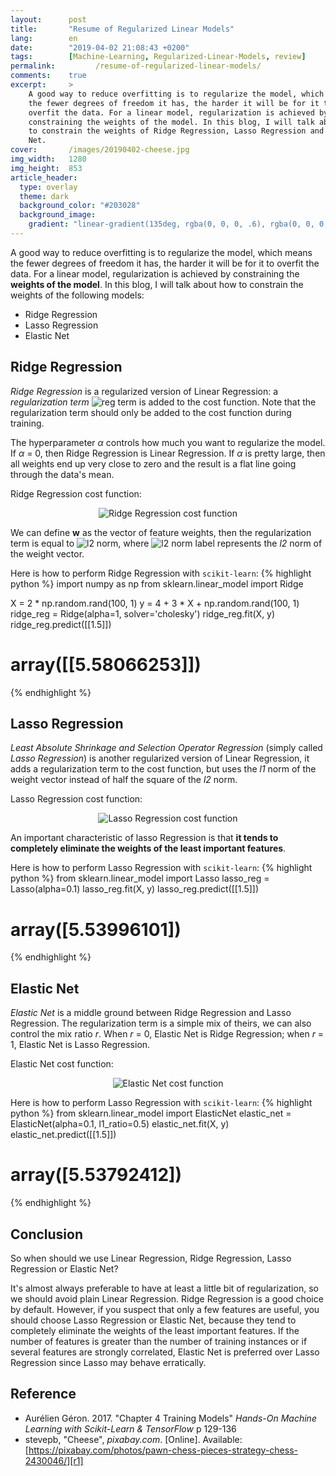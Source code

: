 ```yaml
---
layout:      post
title:       "Resume of Regularized Linear Models"
lang:        en
date:        "2019-04-02 21:08:43 +0200"
tags:        [Machine-Learning, Regularized-Linear-Models, review]
permalink:         /resume-of-regularized-linear-models/
comments:    true
excerpt:     >
    A good way to reduce overfitting is to regularize the model, which means
    the fewer degrees of freedom it has, the harder it will be for it to
    overfit the data. For a linear model, regularization is achieved by
    constraining the weights of the model. In this blog, I will talk about how
    to constrain the weights of Ridge Regression, Lasso Regression and Elastic
    Net.
cover:       /images/20190402-cheese.jpg
img_width:   1280
img_height:  853
article_header:
  type: overlay
  theme: dark
  background_color: "#203028"
  background_image:
    gradient: "linear-gradient(135deg, rgba(0, 0, 0, .6), rgba(0, 0, 0, .4))"
---
```


A good way to reduce overfitting is to regularize the model, which means the
fewer degrees of freedom it has, the harder it will be for it to overfit the
data. For a linear model, regularization is achieved by constraining the
**weights of the model**. In this blog, I will talk about how to constrain the
weights of the following models:
- Ridge Regression
- Lasso Regression
- Elastic Net

## Ridge Regression
_Ridge Regression_ is a regularized version of Linear Regression: a
_regularization term_
<img alt="reg term" src="http://latex.codecogs.com/gif.latex?\inline&space;\fn_phv&space;\alpha&space;\sum_{i&space;=&space;1}^{n}\theta&space;_{i}^{2}"/>
is added to the cost function. Note that the regularization term should only be
added to the cost function during training.

The hyperparameter _α_ controls how much you want to regularize the model. If
_α_ = 0, then Ridge Regression is Linear Regression. If _α_ is pretty large,
then all weights end up very close to zero and the result is a flat line going
through the data's mean.

Ridge Regression cost function:
<p align="center">
  <img alt="Ridge Regression cost function"
  src="{{ site.baseurl }}/images/20190402-ridge-regression.png"/>
</p>

We can define **w** as the vector of feature weights, then the regularization
term is equal to
<img alt="l2 norm" src="http://latex.codecogs.com/gif.latex?\inline&space;\fn_phv&space;1/2&space;(\left&space;\|&space;w&space;\right&space;\|_{2})^{2}"/>,
where
<img alt="l2 norm label" src="http://latex.codecogs.com/gif.latex?\inline&space;\fn_phv&space;\left&space;\|&space;\cdot&space;\right&space;\|_{2}"/>
represents the _l2_ norm of the weight vector.

Here is how to perform Ridge Regression with `scikit-learn`:
{% highlight python %}
import numpy as np
from sklearn.linear_model import Ridge

X = 2 * np.random.rand(100, 1)
y = 4 + 3 * X + np.random.rand(100, 1)
ridge_reg = Ridge(alpha=1, solver='cholesky')
ridge_reg.fit(X, y)
ridge_reg.predict([[1.5]])
# array([[5.58066253]])
{% endhighlight %}

## Lasso Regression
_Least Absolute Shrinkage and Selection Operator Regression_ (simply called
_Lasso Regression_) is another regularized version of Linear Regression, it
adds a regularization term to the cost function, but uses the _l1_ norm of the
weight vector instead of half the square of the _l2_ norm.

Lasso Regression cost function:
<p align="center">
  <img alt="Lasso Regression cost function"
  src="{{ site.baseurl }}/images/20190402-lasso-regression.png"/>
</p>

An important characteristic of lasso Regression is that **it tends to
completely eliminate the weights of the least important features**.

Here is how to perform Lasso Regression with `scikit-learn`:
{% highlight python %}
from sklearn.linear_model import Lasso
lasso_reg = Lasso(alpha=0.1)
lasso_reg.fit(X, y)
lasso_reg.predict([[1.5]])
# array([5.53996101])
{% endhighlight %}

## Elastic Net
_Elastic Net_ is a middle ground between Ridge Regression and Lasso Regression.
The regularization term is a simple mix of theirs, we can also control the mix
ratio _r_. When _r_ = 0, Elastic Net is Ridge Regression; when _r_ = 1, Elastic
Net is Lasso Regression.

Elastic Net cost function:
<p align="center">
  <img alt="Elastic Net cost function"
  src="{{ site.baseurl }}/images/20190402-elastic-net.png"/>
</p>

Here is how to perform Lasso Regression with `scikit-learn`:
{% highlight python %}
from sklearn.linear_model import ElasticNet
elastic_net = ElasticNet(alpha=0.1, l1_ratio=0.5)
elastic_net.fit(X, y)
elastic_net.predict([[1.5]])
# array([5.53792412])
{% endhighlight %}

## Conclusion
So when should we use Linear Regression, Ridge Regression, Lasso Regression or
Elastic Net?

It's almost always preferable to have at least a little bit of regularization,
so we should avoid plain Linear Regression. Ridge Regression is a good choice
by default. However, if you suspect that only a few features are useful, you
should choose Lasso Regression or Elastic Net, because they tend to completely
eliminate the weights of the least important features. If the number of
features is greater than the number of training instances or if several
features are strongly correlated, Elastic Net is preferred over Lasso
Regression since Lasso may behave erratically.

## Reference
- Aurélien Géron. 2017. "Chapter 4 Training Models" _Hands-On Machine Learning
with Scikit-Learn & TensorFlow_ p 129-136
- stevepb, "Cheese", _pixabay.com_. [Online]. Available: [https://pixabay.com/photos/pawn-chess-pieces-strategy-chess-2430046/][r1]

[r1]: https://pixabay.com/photos/pawn-chess-pieces-strategy-chess-2430046/
